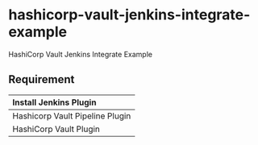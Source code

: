 # hashicorp-vault-jenkins-integrate-example
HashiCorp Vault Jenkins Integrate Example

## Requirement
| Install Jenkins Plugin |
| :--- |
| Hashicorp Vault Pipeline Plugin |
| HashiCorp Vault Plugin |
